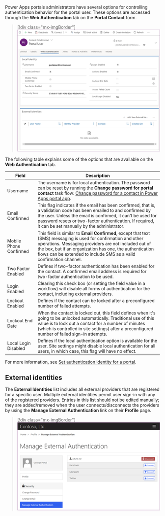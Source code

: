 Power Apps portals administrators have several options for controlling authentication behavior for the portal user. These options are accessed through the **Web Authentication** tab on the **Portal Contact** form.

> [!div class="mx-imgBorder"]
> [![Screenshot of portal contact web authentication information.](../media/portal-contact-web-authentication.png)](../media/portal-contact-web-authentication.png#lightbox)

The following table explains some of the options that are available on the **Web Authentication** tab.

| Field                  | Description                                                  |
| ---------------------- | ------------------------------------------------------------ |
| Username               | The username is for local authentication. The password can be reset by running the **Change password for portal contact** task flow: [Change password for a contact in Power Apps portal app](/powerapps/maker/portals/configure/configure-contacts?azure-portal=true#change-password-for-a-contact-in-dynamics-365-portal-app). |
| Email Confirmed        | This flag indicates if the email has been confirmed, that is, a validation code has been emailed to and confirmed by the user. Unless the email is confirmed, it can't be used for password resets or two-factor authentication. If required, it can be set manually by the administrator. |
| Mobile Phone Confirmed | This field is similar to **Email Confirmed**, except that text (SMS) messaging is used for confirmation and other operations. Messaging providers are not included out of the box, but if an organization has one, the authentication flows can be extended to include SMS as a valid confirmation channel. |
| Two Factor Enabled     | Defines if two-factor authentication has been enabled for the contact. A confirmed email address is required for two-factor authentication to be used. |
| Login Enabled          | Clearing this check box (or setting the field value in a workflow) will disable all forms of authentication for the contact, including external providers. |
| Lockout Enabled        | Defines if the contact can be locked after a preconfigured number of failed attempts. |
| Lockout End Date       | When the contact is locked out, this field defines when it's going to be unlocked automatically. Traditional use of this value is to lock out a contact for a number of minutes (which is controlled in site settings) after a preconfigured number of failed sign-in attempts. |
| Local Login Disabled   | Defines if the local authentication option is available for the user. Site settings might disable local authentication for all users, in which case, this flag will have no effect. |

For more information, see [Set authentication identity for a portal](/powerapps/maker/portals/configure/set-authentication-identity/?azure-portal=true).

## External identities

The **External Identities** list includes all external providers that are registered for a specific user. Multiple external identities permit user sign-in with any of the registered providers. Entries in this list should not be edited manually; they are added/removed when the user connects/disconnects the providers by using the **Manage External Authentication** link on their **Profile** page.

> [!div class="mx-imgBorder"]
> [![Screenshot of manage external identities authentication.](../media/manage-external-authentication.png)](../media/manage-external-authentication.png#lightbox)
